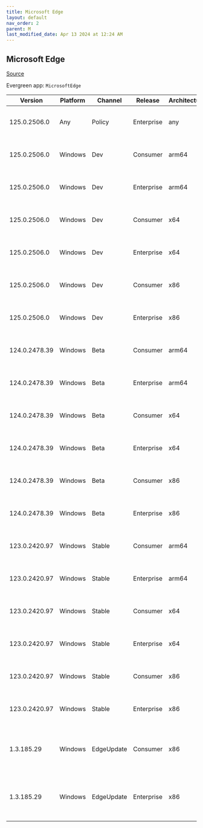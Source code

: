 ```yaml
---
title: Microsoft Edge
layout: default
nav_order: 2
parent: M
last_modified_date: Apr 13 2024 at 12:24 AM
---
```


## Microsoft Edge

[Source](https://www.microsoft.com/edge)

Evergreen app: `MicrosoftEdge`

| Version       | Platform | Channel    | Release    | Architecture | Hash                                                             | URI                                                                                                                                                                                                                                                                                                                      |
| ------------- | -------- | ---------- | ---------- | ------------ | ---------------------------------------------------------------- | ------------------------------------------------------------------------------------------------------------------------------------------------------------------------------------------------------------------------------------------------------------------------------------------------------------------------ |
| 125.0.2506.0  | Any      | Policy     | Enterprise | any          | 152C7AFD2ACD2E3518EA118B094FAAAC5B0FE6BFFC4927D43F5998AE71BBBBC2 | [https://msedge.sf.dl.delivery.mp.microsoft.com/filestreamingservice/files/90075acb-279d-45d8-91bf-4edca07191d7/MicrosoftEdgePolicyTemplates.cab](https://msedge.sf.dl.delivery.mp.microsoft.com/filestreamingservice/files/90075acb-279d-45d8-91bf-4edca07191d7/MicrosoftEdgePolicyTemplates.cab)                       |
| 125.0.2506.0  | Windows  | Dev        | Consumer   | arm64        | FFD21B362F12D771D7AA34DEB8EE66F512C65D6E94E36609E84B54D8B957BFCE | [https://msedge.sf.dl.delivery.mp.microsoft.com/filestreamingservice/files/34dcd2e6-193f-436b-8df0-54fa1d31a554/MicrosoftEdgeDevEnterpriseARM64.msi](https://msedge.sf.dl.delivery.mp.microsoft.com/filestreamingservice/files/34dcd2e6-193f-436b-8df0-54fa1d31a554/MicrosoftEdgeDevEnterpriseARM64.msi)                 |
| 125.0.2506.0  | Windows  | Dev        | Enterprise | arm64        | FFD21B362F12D771D7AA34DEB8EE66F512C65D6E94E36609E84B54D8B957BFCE | [https://msedge.sf.dl.delivery.mp.microsoft.com/filestreamingservice/files/34dcd2e6-193f-436b-8df0-54fa1d31a554/MicrosoftEdgeDevEnterpriseARM64.msi](https://msedge.sf.dl.delivery.mp.microsoft.com/filestreamingservice/files/34dcd2e6-193f-436b-8df0-54fa1d31a554/MicrosoftEdgeDevEnterpriseARM64.msi)                 |
| 125.0.2506.0  | Windows  | Dev        | Consumer   | x64          | E579E616F6CA906ECE75D60589537D77B2605F589C00F80EE7F32B0818B6817A | [https://msedge.sf.dl.delivery.mp.microsoft.com/filestreamingservice/files/8001ee4b-da9e-48a2-bdab-ba682fb9beba/MicrosoftEdgeDevEnterpriseX64.msi](https://msedge.sf.dl.delivery.mp.microsoft.com/filestreamingservice/files/8001ee4b-da9e-48a2-bdab-ba682fb9beba/MicrosoftEdgeDevEnterpriseX64.msi)                     |
| 125.0.2506.0  | Windows  | Dev        | Enterprise | x64          | E579E616F6CA906ECE75D60589537D77B2605F589C00F80EE7F32B0818B6817A | [https://msedge.sf.dl.delivery.mp.microsoft.com/filestreamingservice/files/8001ee4b-da9e-48a2-bdab-ba682fb9beba/MicrosoftEdgeDevEnterpriseX64.msi](https://msedge.sf.dl.delivery.mp.microsoft.com/filestreamingservice/files/8001ee4b-da9e-48a2-bdab-ba682fb9beba/MicrosoftEdgeDevEnterpriseX64.msi)                     |
| 125.0.2506.0  | Windows  | Dev        | Consumer   | x86          | 329E0F6EBF1EE67F0E6A4A14B9EF06C28F3CF07AAC3048DF2CFBA8D45F24D9EB | [https://msedge.sf.dl.delivery.mp.microsoft.com/filestreamingservice/files/3b0f87a2-2547-48b9-8039-d34aefb47372/MicrosoftEdgeDevEnterpriseX86.msi](https://msedge.sf.dl.delivery.mp.microsoft.com/filestreamingservice/files/3b0f87a2-2547-48b9-8039-d34aefb47372/MicrosoftEdgeDevEnterpriseX86.msi)                     |
| 125.0.2506.0  | Windows  | Dev        | Enterprise | x86          | 329E0F6EBF1EE67F0E6A4A14B9EF06C28F3CF07AAC3048DF2CFBA8D45F24D9EB | [https://msedge.sf.dl.delivery.mp.microsoft.com/filestreamingservice/files/3b0f87a2-2547-48b9-8039-d34aefb47372/MicrosoftEdgeDevEnterpriseX86.msi](https://msedge.sf.dl.delivery.mp.microsoft.com/filestreamingservice/files/3b0f87a2-2547-48b9-8039-d34aefb47372/MicrosoftEdgeDevEnterpriseX86.msi)                     |
| 124.0.2478.39 | Windows  | Beta       | Consumer   | arm64        | F4B44EA8A1AE4133924DFE67C900F4710487BE73B2E8E3DE9E263303F0C1ED79 | [https://msedge.sf.dl.delivery.mp.microsoft.com/filestreamingservice/files/11e37815-e598-4232-9737-c4e4d9d9e64e/MicrosoftEdgeBetaEnterpriseARM64.msi](https://msedge.sf.dl.delivery.mp.microsoft.com/filestreamingservice/files/11e37815-e598-4232-9737-c4e4d9d9e64e/MicrosoftEdgeBetaEnterpriseARM64.msi)               |
| 124.0.2478.39 | Windows  | Beta       | Enterprise | arm64        | F4B44EA8A1AE4133924DFE67C900F4710487BE73B2E8E3DE9E263303F0C1ED79 | [https://msedge.sf.dl.delivery.mp.microsoft.com/filestreamingservice/files/11e37815-e598-4232-9737-c4e4d9d9e64e/MicrosoftEdgeBetaEnterpriseARM64.msi](https://msedge.sf.dl.delivery.mp.microsoft.com/filestreamingservice/files/11e37815-e598-4232-9737-c4e4d9d9e64e/MicrosoftEdgeBetaEnterpriseARM64.msi)               |
| 124.0.2478.39 | Windows  | Beta       | Consumer   | x64          | 69C272EE464AF6418AA0AA827279E7441160AF8DAC9EED2598712991AC42804C | [https://msedge.sf.dl.delivery.mp.microsoft.com/filestreamingservice/files/002e7a94-e89f-4981-8e85-dffc39deda5c/MicrosoftEdgeBetaEnterpriseX64.msi](https://msedge.sf.dl.delivery.mp.microsoft.com/filestreamingservice/files/002e7a94-e89f-4981-8e85-dffc39deda5c/MicrosoftEdgeBetaEnterpriseX64.msi)                   |
| 124.0.2478.39 | Windows  | Beta       | Enterprise | x64          | 69C272EE464AF6418AA0AA827279E7441160AF8DAC9EED2598712991AC42804C | [https://msedge.sf.dl.delivery.mp.microsoft.com/filestreamingservice/files/002e7a94-e89f-4981-8e85-dffc39deda5c/MicrosoftEdgeBetaEnterpriseX64.msi](https://msedge.sf.dl.delivery.mp.microsoft.com/filestreamingservice/files/002e7a94-e89f-4981-8e85-dffc39deda5c/MicrosoftEdgeBetaEnterpriseX64.msi)                   |
| 124.0.2478.39 | Windows  | Beta       | Consumer   | x86          | C93733CE2E5617F838EC8A3E93B9F6F61C9FB4453D889955527393CB0DC81E68 | [https://msedge.sf.dl.delivery.mp.microsoft.com/filestreamingservice/files/41e01eed-75c8-4382-b7ea-ba34866976c6/MicrosoftEdgeBetaEnterpriseX86.msi](https://msedge.sf.dl.delivery.mp.microsoft.com/filestreamingservice/files/41e01eed-75c8-4382-b7ea-ba34866976c6/MicrosoftEdgeBetaEnterpriseX86.msi)                   |
| 124.0.2478.39 | Windows  | Beta       | Enterprise | x86          | C93733CE2E5617F838EC8A3E93B9F6F61C9FB4453D889955527393CB0DC81E68 | [https://msedge.sf.dl.delivery.mp.microsoft.com/filestreamingservice/files/41e01eed-75c8-4382-b7ea-ba34866976c6/MicrosoftEdgeBetaEnterpriseX86.msi](https://msedge.sf.dl.delivery.mp.microsoft.com/filestreamingservice/files/41e01eed-75c8-4382-b7ea-ba34866976c6/MicrosoftEdgeBetaEnterpriseX86.msi)                   |
| 123.0.2420.97 | Windows  | Stable     | Consumer   | arm64        | 7F74D1AF33FE885C024EE3C1B2F7390619895D2C0CCE3396ACCB4C0C83EFECD2 | [https://msedge.sf.dl.delivery.mp.microsoft.com/filestreamingservice/files/2b785cff-c8c6-4204-b7ec-0f40cae4deef/MicrosoftEdgeEnterpriseARM64.msi](https://msedge.sf.dl.delivery.mp.microsoft.com/filestreamingservice/files/2b785cff-c8c6-4204-b7ec-0f40cae4deef/MicrosoftEdgeEnterpriseARM64.msi)                       |
| 123.0.2420.97 | Windows  | Stable     | Enterprise | arm64        | 7F74D1AF33FE885C024EE3C1B2F7390619895D2C0CCE3396ACCB4C0C83EFECD2 | [https://msedge.sf.dl.delivery.mp.microsoft.com/filestreamingservice/files/2b785cff-c8c6-4204-b7ec-0f40cae4deef/MicrosoftEdgeEnterpriseARM64.msi](https://msedge.sf.dl.delivery.mp.microsoft.com/filestreamingservice/files/2b785cff-c8c6-4204-b7ec-0f40cae4deef/MicrosoftEdgeEnterpriseARM64.msi)                       |
| 123.0.2420.97 | Windows  | Stable     | Consumer   | x64          | B0F4DA37379877D8B982E8E08E180F1E62511E707E151EDC7E376B639A5D2C18 | [https://msedge.sf.dl.delivery.mp.microsoft.com/filestreamingservice/files/f626650a-cf6a-4f73-ab30-3889c621001f/MicrosoftEdgeEnterpriseX64.msi](https://msedge.sf.dl.delivery.mp.microsoft.com/filestreamingservice/files/f626650a-cf6a-4f73-ab30-3889c621001f/MicrosoftEdgeEnterpriseX64.msi)                           |
| 123.0.2420.97 | Windows  | Stable     | Enterprise | x64          | B0F4DA37379877D8B982E8E08E180F1E62511E707E151EDC7E376B639A5D2C18 | [https://msedge.sf.dl.delivery.mp.microsoft.com/filestreamingservice/files/f626650a-cf6a-4f73-ab30-3889c621001f/MicrosoftEdgeEnterpriseX64.msi](https://msedge.sf.dl.delivery.mp.microsoft.com/filestreamingservice/files/f626650a-cf6a-4f73-ab30-3889c621001f/MicrosoftEdgeEnterpriseX64.msi)                           |
| 123.0.2420.97 | Windows  | Stable     | Consumer   | x86          | 3A2294F10F2E010CB4B9F34051DD5FFF19B0E0C9C3F87E194C2A5FBC930191A7 | [https://msedge.sf.dl.delivery.mp.microsoft.com/filestreamingservice/files/bd2081dc-51ce-44f7-b240-4679169a2379/MicrosoftEdgeEnterpriseX86.msi](https://msedge.sf.dl.delivery.mp.microsoft.com/filestreamingservice/files/bd2081dc-51ce-44f7-b240-4679169a2379/MicrosoftEdgeEnterpriseX86.msi)                           |
| 123.0.2420.97 | Windows  | Stable     | Enterprise | x86          | 3A2294F10F2E010CB4B9F34051DD5FFF19B0E0C9C3F87E194C2A5FBC930191A7 | [https://msedge.sf.dl.delivery.mp.microsoft.com/filestreamingservice/files/bd2081dc-51ce-44f7-b240-4679169a2379/MicrosoftEdgeEnterpriseX86.msi](https://msedge.sf.dl.delivery.mp.microsoft.com/filestreamingservice/files/bd2081dc-51ce-44f7-b240-4679169a2379/MicrosoftEdgeEnterpriseX86.msi)                           |
| 1.3.185.29    | Windows  | EdgeUpdate | Consumer   | x86          | C2CA3135F3CAFD79BF90D4CB3118943CA17F40E0D651D1FC32B1B3D22D1412AA | [https://msedge.sf.dl.delivery.mp.microsoft.com/filestreamingservice/files/4d6076eb-9605-4ec8-9571-39d3b988e526/MicrosoftEdgeUpdateSetup_X86_1.3.185.29.exe](https://msedge.sf.dl.delivery.mp.microsoft.com/filestreamingservice/files/4d6076eb-9605-4ec8-9571-39d3b988e526/MicrosoftEdgeUpdateSetup_X86_1.3.185.29.exe) |
| 1.3.185.29    | Windows  | EdgeUpdate | Enterprise | x86          | C2CA3135F3CAFD79BF90D4CB3118943CA17F40E0D651D1FC32B1B3D22D1412AA | [https://msedge.sf.dl.delivery.mp.microsoft.com/filestreamingservice/files/4d6076eb-9605-4ec8-9571-39d3b988e526/MicrosoftEdgeUpdateSetup_X86_1.3.185.29.exe](https://msedge.sf.dl.delivery.mp.microsoft.com/filestreamingservice/files/4d6076eb-9605-4ec8-9571-39d3b988e526/MicrosoftEdgeUpdateSetup_X86_1.3.185.29.exe) |
